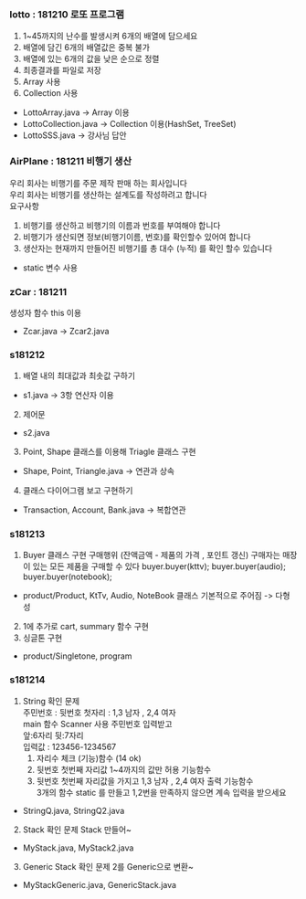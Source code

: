 ### lotto : 181210 로또 프로그램
1. 1~45까지의 난수를 발생시켜 6개의 배열에 담으세요
2. 배열에 담긴 6개의 배열값은 중복 불가
3. 배열에 있는 6개의 값을 낮은 순으로 정렬
4. 최종결과를 파일로 저장
5. Array 사용
6. Collection 사용
  * LottoArray.java -> Array 이용
  * LottoCollection.java -> Collection 이용(HashSet, TreeSet)
  * LottoSSS.java -> 강사님 답안

### AirPlane : 181211 비행기 생산  
우리 회사는 비행기를 주문 제작 판매 하는 회사입니다  
우리 회사는 비행기를 생산하는 설계도를 작성하려고 합니다  
요구사항
1. 비행기를 생산하고 비행기의 이름과 번호를 부여해야 합니다
2. 비행기가 생산되면 정보(비행기이름, 번호)를 확인할수 있어여 합니다
3. 생산자는  현재까지 만들어진 비행기를 총 대수 (누적) 를 확인 할수 있습니다
  * static 변수 사용

### zCar : 181211 
생성자 함수 this 이용
* Zcar.java -> Zcar2.java 

### s181212 
1. 배열 내의 최대값과 최솟값 구하기
  * s1.java  -> 3항 연산자 이용
2. 제어문
  * s2.java
3. Point, Shape 클래스를 이용해 Triagle 클래스 구현
  * Shape, Point, Triangle.java  -> 연관과 상속
4. 클래스 다이어그램 보고 구현하기
  * Transaction, Account, Bank.java -> 복합연관

### s181213  
1. Buyer 클래스 구현
구매행위 (잔액금액 - 제품의 가격 , 포인트 갱신)
구매자는 매장이 있는 모든 제품을 구매할 수 있다
  buyer.buyer(kttv);
  buyer.buyer(audio);
  buyer.buyer(notebook);
  * product/Product, KtTv, Audio, NoteBook 클래스 기본적으로 주어짐 -> 다형성
2. 1에 추가로 cart, summary 함수 구현
3. 싱글톤 구현
  * product/Singletone, program

### s181214  
1. String 확인 문제  
주민번호 : 뒷번호 첫자리 : 1,3 남자 , 2,4 여자  
main 함수 Scanner  사용 주민번호 입력받고  
앞:6자리 뒷:7자리  
입력값 : 123456-1234567  
   1) 자리수 체크 (기능)함수 (14 ok)
   2) 뒷번호 첫번째 자리값 1~4까지의 값만 허용 기능함수
   3) 뒷번호 첫번째 자리값을 가지고 1,3 남자 , 2,4 여자 출력 기능함수  
      3개의 함수 static 를 만들고 1,2번을 만족하지 않으면 계속 입력을 받으세요
  * StringQ.java, StringQ2.java
2. Stack 확인 문제
Stack 만들어~
  * MyStack.java, MyStack2.java
3. Generic Stack 확인 문제
2를 Generic으로 변환~
  * MyStackGeneric.java, GenericStack.java
